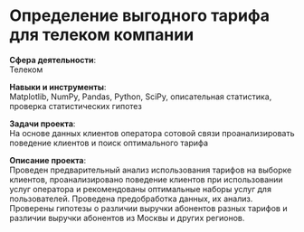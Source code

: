 # Определение выгодного тарифа для телеком компании

**Сфера деятельности**:   
Телеком 
 
**Навыки и инструменты**:   
Matplotlib, NumPy, Pandas, Python, SciPy, описательная статистика, проверка статистических гипотез

**Задачи проекта**:   
На основе данных клиентов оператора сотовой связи проанализировать поведение клиентов и поиск оптимального тарифа

**Описание проекта**:   
Проведен предварительный анализ использования тарифов на выборке клиентов, проанализировано поведение клиентов при использовании услуг оператора и рекомендованы оптимальные наборы услуг для пользователей. Проведена предобработка данных, их анализ. Проверены гипотезы о различии выручки абонентов разных тарифов и различии выручки абонентов из Москвы и других регионов.

